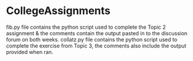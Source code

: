 # CollegeAssignments
fib.py file contains the python script used to complete the Topic 2 assignment & the comments contain the output pasted in to the discussion forum on both weeks.
collatz.py file contains the python script used to complete the exercise from Topic 3, the comments also include the output provided when ran.
